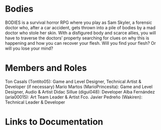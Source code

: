 # Bodies

BODIES is a survival horror RPG where you play as Sam Skyler, a forensic doctor who, after a car accident, gets thrown into a pile of bodies by a mad doctor who stole her skin. With a disfigured body and scarce allies, you will have to traverse the doctors’ property searching for clues on why this is happening and how you can recover your flesh.
Will you find your flesh? Or will you lose your mind?

# Members and Roles

Ton Casals (Tontito05): Game and Level Designer, Technical Artist & Developer (if necessary)
Mario Martos (MarioPrincesita): Game and Level Designer, Audio & Artist
Didac Sillue (digui048): Developer
Alba Fernández (aria00015): Art Team Leader & Artist
Fco. Javier Pedreño (Wakiren): Technical Leader & Developer

# Links to Documentation


